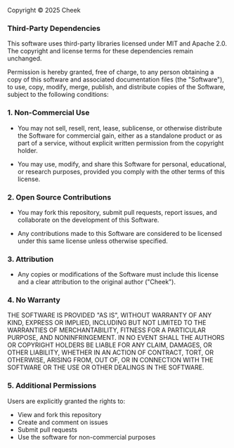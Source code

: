 Copyright © 2025 Cheek


### Third-Party Dependencies
This software uses third-party libraries licensed under MIT and Apache 2.0.
The copyright and license terms for these dependencies remain unchanged.

Permission is hereby granted, free of charge, to any person obtaining a copy of this
software and associated documentation files (the "Software"), to use, copy, modify,
merge, publish, and distribute copies of the Software, subject to the following conditions:


### 1. Non-Commercial Use
- You may not sell, resell, rent, lease, sublicense, or otherwise distribute the 
Software for commercial gain, either as a standalone product or as part of a service, 
without explicit written permission from the copyright holder.

- You may use, modify, and share this Software for personal, educational, or research
purposes, provided you comply with the other terms of this license.


### 2. Open Source Contributions
- You may fork this repository, submit pull requests, report issues, and collaborate on 
the development of this Software.

- Any contributions made to this Software are considered to be licensed under this same
license unless otherwise specified.


### 3. Attribution
- Any copies or modifications of the Software must include this license and a clear 
attribution to the original author ("Cheek").


### 4. No Warranty
THE SOFTWARE IS PROVIDED "AS IS", WITHOUT WARRANTY OF ANY KIND, EXPRESS OR IMPLIED, 
INCLUDING BUT NOT LIMITED TO THE WARRANTIES OF MERCHANTABILITY, FITNESS FOR A PARTICULAR
PURPOSE, AND NONINFRINGEMENT. IN NO EVENT SHALL THE AUTHORS OR COPYRIGHT HOLDERS BE 
LIABLE FOR ANY CLAIM, DAMAGES, OR OTHER LIABILITY, WHETHER IN AN ACTION OF CONTRACT,
TORT, OR OTHERWISE, ARISING FROM, OUT OF, OR IN CONNECTION WITH THE SOFTWARE OR THE
USE OR OTHER DEALINGS IN THE SOFTWARE.


### 5. Additional Permissions
Users are explicitly granted the rights to:
- View and fork this repository
- Create and comment on issues
- Submit pull requests
- Use the software for non-commercial purposes
